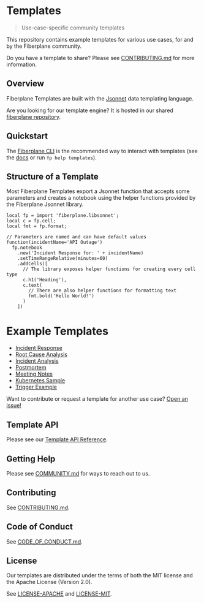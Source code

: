# Templates

> Use-case-specific community templates

This repository contains example templates for various use cases, for and by the
Fiberplane community.

Do you have a template to share? Please see [CONTRIBUTING.md](CONTRIBUTING.md)
for more information.

## Overview

Fiberplane Templates are built with the [Jsonnet](https://jsonnet.org/) data
templating language.

Are you looking for our template engine? It is hosted in our
shared [fiberplane repository](fp-templates).

## Quickstart

The [Fiberplane CLI](https://github.com/fiberplane/fp) is the recommended way to
interact with templates (see the
[docs](https://docs.fiberplane.com/docs/working-with-templates) or run `fp help templates`).

## Structure of a Template

Most Fiberplane Templates export a Jsonnet function that accepts some parameters
and creates a notebook using the helper functions provided by the Fiberplane
Jsonnet library.

```jsonnet
local fp = import 'fiberplane.libsonnet';
local c = fp.cell;
local fmt = fp.format;

// Parameters are named and can have default values
function(incidentName='API Outage')
  fp.notebook
    .new('Incident Response for: ' + incidentName)
    .setTimeRangeRelative(minutes=60)
    .addCells([
      // The library exposes helper functions for creating every cell type
      c.h1('Heading'),
      c.text(
        // There are also helper functions for formatting text
        fmt.bold('Hello World!')
      )
    ])
```

# Example Templates

- [Incident Response](/templates/incident-response)
- [Root Cause Analysis](templates/root-cause-analysis)
- [Incident Analysis](templates/incident-analysis)
- [Postmortem](templates/postmortem)
- [Meeting Notes](templates/meeting-notes)
- [Kubernetes Sample](templates/kubernetes-sample)
- [Trigger Example](templates/trigger-example)

Want to contribute or request a template for another use case?
[Open an issue!](https://github.com/fiberplane/templates/issues/new/choose)

## Template API

Please see our [Template API Reference](template-api).

## Getting Help

Please see [COMMUNITY.md](fp-com) for ways to reach out to us.

## Contributing

See [CONTRIBUTING.md](CONTRIBUTING.md).

## Code of Conduct

See [CODE_OF_CONDUCT.md](fp-coc).

## License

Our templates are distributed under the terms of both the MIT license and the
Apache License (Version 2.0).

See [LICENSE-APACHE](LICENSE-APACHE) and [LICENSE-MIT](LICENSE-MIT).

[fp-com]: https://github.com/fiberplane/fiberplane/blob/main/COMMUNITY.md
[fp-coc]: https://github.com/fiberplane/fiberplane/blob/main/CODE_OF_CONDUCT.md
[fp-templates]: https://github.com/fiberplane/fiberplane/blob/main/fiberplane-templates
[template-api]: https://docs.fiberplane.com/reference/templates-api
